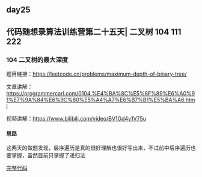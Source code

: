 ## day25

## 代码随想录算法训练营第二十五天| 二叉树 104 111 222

### 104 二叉树的最大深度

题目链接：https://leetcode.cn/problems/maximum-depth-of-binary-tree/

文章讲解：https://programmercarl.com/0104.%E4%BA%8C%E5%8F%89%E6%A0%91%E7%9A%84%E6%9C%80%E5%A4%A7%E6%B7%B1%E5%BA%A6.html

视频讲解：https://www.bilibili.com/video/BV1Gd4y1V75u

#### 思路
这两天的做题发现，层序遍历是真的很好理解也很好写出来，不过前中后序遍历也要掌握，虽然目前只掌握了递归法

[完整代码](https://github.com/hd2yao/leetcode/tree/master/training/day25/0104_maximum_depth_of_binary_tree.go)
